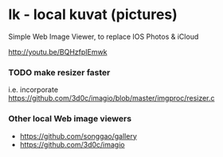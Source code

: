 lk - local kuvat (pictures)
==

Simple Web Image Viewer, to replace IOS Photos & iCloud

<http://youtu.be/BQHzfpIEmwk>

### TODO make resizer faster

i.e. incorporate <https://github.com/3d0c/imagio/blob/master/imgproc/resizer.c>

### Other local Web image viewers

* <https://github.com/songgao/gallery>
* <https://github.com/3d0c/imagio>
